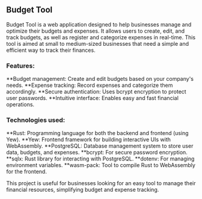 ## Budget Tool
Budget Tool is a web application designed to help businesses manage and optimize their budgets and expenses. It allows users to create, edit, and track budgets, as well as register and categorize expenses in real-time. This tool is aimed at small to medium-sized businesses that need a simple and efficient way to track their finances.

### Features:
**Budget management: Create and edit budgets based on your company's needs.
**Expense tracking: Record expenses and categorize them accordingly.
**Secure authentication: Uses bcrypt encryption to protect user passwords.
**Intuitive interface: Enables easy and fast financial operations.

### Technologies used:
**Rust: Programming language for both the backend and frontend (using Yew).
**Yew: Frontend framework for building interactive UIs with WebAssembly.
**PostgreSQL: Database management system to store user data, budgets, and expenses.
**bcrypt: For secure password encryption.
**sqlx: Rust library for interacting with PostgreSQL.
**dotenv: For managing environment variables.
**wasm-pack: Tool to compile Rust to WebAssembly for the frontend.

This project is useful for businesses looking for an easy tool to manage their financial resources, simplifying budget and expense tracking.
